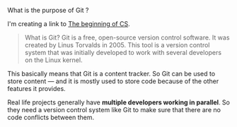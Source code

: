 What is the purpose of Git ? 
<p>I'm creating a link to
<a href="https://www.freecodecamp.org/news/the-beginners-guide-to-git-github/#:~:text=So%20Git%20can%20be%20used%20to%20store%20content,that%20there%20are%20no%20code%20conflicts%20between%20them.">The beginning of CS</a>.
</p>



> What is Git?
Git is a free, open-source version control software. It was created by Linus Torvalds in 2005. This tool is a version control system that was initially developed to work with several developers on the Linux kernel.

This basically means that Git is a content tracker. So Git can be used to store content — and it is mostly used to store code because of the other features it provides.

Real life projects generally have **multiple developers working in parallel**. So they need a version control system like Git to make sure that there are no code conflicts between them.
